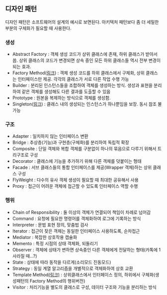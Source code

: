 ## 디자인 패턴
디자인 패턴은 소프트웨어의 설계의 예시로 보면된다. 아키텍처 패턴보다 좀 더 세밀한 부분의 구체화가 필요할 때 사용한다.
### 생성
- Abstract Factory : 객체 생성 코드가 상위 클래스에 존재, 하위 클래스가 받아서 씀. 상위 클래스의 코드가 변경되면 상속 중인 모든 하위 클래스들 역시 전부 변경이 되는 효과.
- Factory Method([링크](https://github.com/sirin0762/TIL/blob/main/Design%20Pattern/factoryMethod.md)) : 객체 생성 코드를 하위 클래스에서 구체화, 상위 클래스는 인터페이스만 제공. 각각의 클래스가 서로 다른 작업 수행 가능
- Builder : 분리된 인스턴스들을 조합하여 객체를 생성하는 방식. 생성과 표현을 분리하여 같은 객체를 생성해도 다른 결과를 도출할 수 있음
- Prototype : 원본을 복제하는 방식으로 객체를 생성함. 
- Singleton([링크](https://github.com/sirin0762/TIL/blob/main/Design%20Pattern/singleton.md)) : 클래스 내의 생성되는 인스턴스가 하나뿐임을 보장. 동시 참조 불가능

### 구조
- Adapter : 일치하지 않는 인터페이스 변환
- Bridge : 추상층(기능)과 구현층(구체화)를 분리하여 독립적 확장
- Composite : 단일 객체와 복합 객체를 구분없이 하나의 묶음으로 다루기 위해서 트리구조로 구성
- Decorator : 클래스에 기능을 추가하기 위해 다른 객체를 덧붙이는 형태
- Facade : 서브 클래스들의 통합 인터페이스를 제공(Wrapper 객체)하는 상위 클래스 구성
- FlyWeight : 다수의 유사 객체 생성이 필요할 때 최대한 공유해서 사용
- Proxy : 접근이 어려운 객체에 접근할 수 있도록 인터페이스 역할 수행

### 행위
- Chain of Responsibility : 둘 이상의 객체가 연결되어 책임이 차례로 넘어감
- Command : 요청에 필요한 명령어를 객체화하여 로그에 기록하는 방식
- Interpreter : 문법 표현 정의, 맞춤법 검사
- Iterator : 접근이 잦은 객체는 동일한 인터페이스 사용하도록, 순차접근
- Mediator : 복잡한 상호작용 캡슐화
- Memento : 특정 시점의 상태 객체화, 되돌리기
- Observer : 객체에 상태가 변하면 상속중인 다른 객체에게 전달하는 형태(카톡에 1 사라질 때...?)
- State : 상태에 따라 동작을 다르게(소리모드 진동모드)
- Strategy : 동일 계열 알고리즘을 개별적으로 객체화하여 상호 교환
- Template Method[(링크)](https://github.com/sirin0762/TIL/blob/main/Design%20Pattern/templateMethod.md) : 상위클래스에서 인터페이스 정의, 하위에서 구체화(생성패턴의 Factory Method의 행위버전)
- Visitor : 처리기능을 별도의 클래스로 구성, 데이터 구조와 기능을 분리하는 방식

